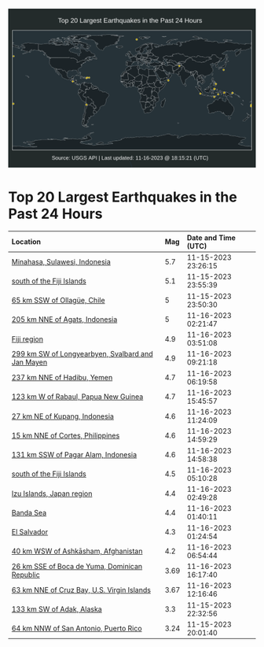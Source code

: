 ![Map](./map.png)

# Top 20 Largest Earthquakes in the Past 24 Hours

| Location | Mag | Date and Time (UTC) |
|:---|:---|:---|
| [Minahasa, Sulawesi, Indonesia](https://earthquake.usgs.gov/earthquakes/eventpage/us6000lnq0) | 5.7 | 11-15-2023 23:26:15 |
| [south of the Fiji Islands](https://earthquake.usgs.gov/earthquakes/eventpage/us6000lnqi) | 5.1 | 11-15-2023 23:55:39 |
| [65 km SSW of Ollagüe, Chile](https://earthquake.usgs.gov/earthquakes/eventpage/us6000lnqg) | 5 | 11-15-2023 23:50:30 |
| [205 km NNE of Agats, Indonesia](https://earthquake.usgs.gov/earthquakes/eventpage/us6000lnr4) | 5 | 11-16-2023 02:21:47 |
| [Fiji region](https://earthquake.usgs.gov/earthquakes/eventpage/us6000lnrf) | 4.9 | 11-16-2023 03:51:08 |
| [299 km SW of Longyearbyen, Svalbard and Jan Mayen](https://earthquake.usgs.gov/earthquakes/eventpage/us6000lnsa) | 4.9 | 11-16-2023 09:21:18 |
| [237 km NNE of Hadibu, Yemen](https://earthquake.usgs.gov/earthquakes/eventpage/us6000lnrs) | 4.7 | 11-16-2023 06:19:58 |
| [123 km W of Rabaul, Papua New Guinea](https://earthquake.usgs.gov/earthquakes/eventpage/us6000lntj) | 4.7 | 11-16-2023 15:45:57 |
| [27 km NE of Kupang, Indonesia](https://earthquake.usgs.gov/earthquakes/eventpage/us6000lnsh) | 4.6 | 11-16-2023 11:24:09 |
| [15 km NNE of Cortes, Philippines](https://earthquake.usgs.gov/earthquakes/eventpage/us6000lntd) | 4.6 | 11-16-2023 14:59:29 |
| [131 km SSW of Pagar Alam, Indonesia](https://earthquake.usgs.gov/earthquakes/eventpage/us6000lntc) | 4.6 | 11-16-2023 14:58:38 |
| [south of the Fiji Islands](https://earthquake.usgs.gov/earthquakes/eventpage/us6000lnrn) | 4.5 | 11-16-2023 05:10:28 |
| [Izu Islands, Japan region](https://earthquake.usgs.gov/earthquakes/eventpage/us6000lnr7) | 4.4 | 11-16-2023 02:49:28 |
| [Banda Sea](https://earthquake.usgs.gov/earthquakes/eventpage/us6000lnqy) | 4.4 | 11-16-2023 01:40:11 |
| [El Salvador](https://earthquake.usgs.gov/earthquakes/eventpage/us6000lnqw) | 4.3 | 11-16-2023 01:24:54 |
| [40 km WSW of Ashkāsham, Afghanistan](https://earthquake.usgs.gov/earthquakes/eventpage/us6000lnrx) | 4.2 | 11-16-2023 06:54:44 |
| [26 km SSE of Boca de Yuma, Dominican Republic](https://earthquake.usgs.gov/earthquakes/eventpage/pr2023320001) | 3.69 | 11-16-2023 16:17:40 |
| [63 km NNE of Cruz Bay, U.S. Virgin Islands](https://earthquake.usgs.gov/earthquakes/eventpage/pr2023320000) | 3.67 | 11-16-2023 12:16:46 |
| [133 km SW of Adak, Alaska](https://earthquake.usgs.gov/earthquakes/eventpage/ak023enxq83l) | 3.3 | 11-15-2023 22:32:56 |
| [64 km NNW of San Antonio, Puerto Rico](https://earthquake.usgs.gov/earthquakes/eventpage/pr71431453) | 3.24 | 11-15-2023 20:01:40 |
